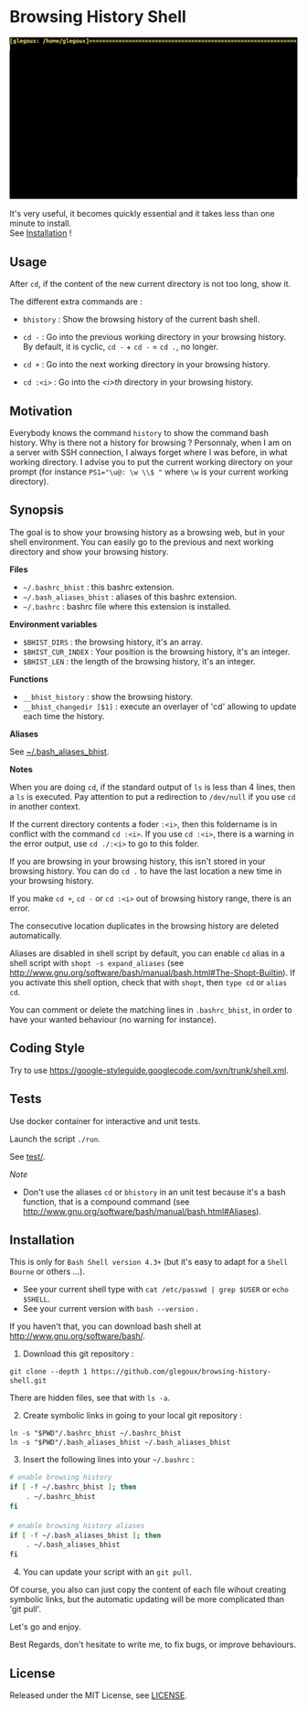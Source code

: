 # Browsing History Shell

![alt text][demo]

It's very useful, it becomes quickly essential and it takes less than one minute to install.  
See [Installation](https://github.com/glegoux/browsing-history-shell/blob/master/README.md#installation) !

## Usage

After `cd`, if the content of the new current directory is not too long, show it.

The different extra commands are :

* `bhistory` : Show the browsing history of the current bash shell.

* `cd -` : Go into the previous working directory in your browsing history.  
           By default, it is cyclic, `cd -` + `cd -` = `cd .`, no longer.

* `cd +` : Go into the next working directory in your browsing history.

* `cd :<i>` : Go into the *\<i\>th* directory in your browsing history.

## Motivation

Everybody knows the command `history` to show the command bash history. Why is there not a history for browsing ? Personnaly, when I am on a server with SSH connection, I always forget where I was before, in what working directory. I advise you to put the current working directory on your prompt (for instance `PS1="\u@: \w \\$ "` where `\w` is your current working directory).

## Synopsis

The goal is to show your browsing history as a browsing web, but in your shell environment. You can easily go to the previous and next working directory and show your browsing history.   
  
**Files**    

* `~/.bashrc_bhist` : this bashrc extension.
* `~/.bash_aliases_bhist` : aliases of this bashrc extension.  
* `~/.bashrc` : bashrc file where this extension is installed.  
  
**Environment variables**  

* `$BHIST_DIRS` : the browsing history, it's an array.  
* `$BHIST_CUR_INDEX` : Your position is the browsing history, it's an integer.  
* `$BHIST_LEN` : the length of the browsing history, it's an integer.

**Functions**  

* `__bhist_history` : show the browsing history. 
* `__bhist_changedir [$1]` : execute an overlayer of 'cd' allowing to update each time the history.  


**Aliases**  

See  [~/.bash_aliases_bhist](https://github.com/glegoux/browsing-history-shell/blob/master/.bash_aliases_bhist).  

**Notes**  

When you are doing `cd`, if the standard output of `ls` is less than 4 lines, then a `ls` is executed. Pay attention to put a redirection to `/dev/null` if you use `cd` in another context. 
  
If the current directory contents a foder `:<i>`, then this foldername is in conflict with the command `cd :<i>`. If you use `cd :<i>`, there is a warning in the error output, use `cd ./:<i>` to go to this folder.

If you are browsing in your browsing history, this isn't stored in your browsing history. You can do `cd .` to have the last location a new time in your browsing history.

If you make `cd +`, `cd -` or `cd :<i>` out of browsing history range, there is an error.

The consecutive location duplicates in the browsing history are deleted automatically.

Aliases are disabled in shell script by default, you can enable `cd` alias in a shell script with `shopt -s expand_aliases` (see http://www.gnu.org/software/bash/manual/bash.html#The-Shopt-Builtin). If you activate this shell option, check that with `shopt`, then `type cd` or `alias cd`.

You can comment or delete the matching lines in `.bashrc_bhist`, in order to have your wanted behaviour (no warning for instance).

## Coding Style

Try to use https://google-styleguide.googlecode.com/svn/trunk/shell.xml.

## Tests

Use docker container for interactive and unit tests.   

Launch the script `./run`.   

See [test/](https://github.com/glegoux/browsing-history-shell/blob/master/test/).  

*Note*  
* Don't use the aliases `cd` or `bhistory` in an unit test because it's a bash function, that is a compound command (see http://www.gnu.org/software/bash/manual/bash.html#Aliases).

## Installation

This is only for `Bash Shell version 4.3+` (but it's easy to adapt for a `Shell Bourne` or others ...).  

* See your current shell type with `cat /etc/passwd | grep $USER` or `echo $SHELL`.
* See your current version with `bash --version` .  

If you haven't that, you can download bash shell at http://www.gnu.org/software/bash/.

1) Download this git repository :

```
git clone --depth 1 https://github.com/glegoux/browsing-history-shell.git
```

There are hidden files, see that with `ls -a`.

2) Create symbolic links in going to your local git repository :

```
ln -s "$PWD"/.bashrc_bhist ~/.bashrc_bhist
ln -s "$PWD"/.bash_aliases_bhist ~/.bash_aliases_bhist
```

3) Insert the following lines into your `~/.bashrc` :

```bash
# enable browsing history
if [ -f ~/.bashrc_bhist ]; then
    . ~/.bashrc_bhist
fi

# enable browsing history aliases
if [ -f ~/.bash_aliases_bhist ]; then
    . ~/.bash_aliases_bhist
fi
```

4) You can update your script with an `git pull`.

Of course, you also can just copy the content of each file wihout creating symbolic links, but the automatic updating will be more complicated than 'git pull'. 

Let's go and enjoy.

Best Regards, don't hesitate to write me, to fix bugs, or improve behaviours.

## License 

Released under the MIT License, see [LICENSE](https://github.com/glegoux/browsing-history-shell/blob/master/LICENSE/).

[demo]: https://github.com/glegoux/browsing-history-shell/blob/master/media/demo.gif "demo"

